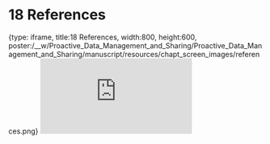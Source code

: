 # 18 References
 
{type: iframe, title:18 References, width:800, height:600, poster:/__w/Proactive_Data_Management_and_Sharing/Proactive_Data_Management_and_Sharing/manuscript/resources/chapt_screen_images/references.png}
![](http://hutchdatascience.org/Proactive_Data_Management_and_Sharing/references.html)
 

 
